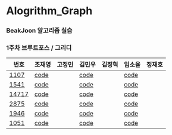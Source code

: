 # Alogrithm_Graph  

### BeakJoon 알고리즘 실습

### 1주차 브루트포스 / 그리디

| 번호                                           | 조재영                                                       | 고정민 | 김민우                                                       | 김정혁 | 임소율                                                       | 정재호 |
| ---------------------------------------------- | ------------------------------------------------------------ | ------ | ------------------------------------------------------------ | ------ | ------------------------------------------------------------ | ------ |
| [1107](https://www.acmicpc.net/problem/1107)   | [code](https://github.com/zojae031/Algorithm/blob/1Week/Zojae031/CodingTest/1107.cpp) |        | [code](<https://github.com/KMinWoo/Algorithm-1/blob/1Week/KMinWoo/minwoo/minwoo/1107.cpp>) |        | [code](https://github.com/syli9526/Algorithm-1/blob/1Week/syli9526/BJ1107.cpp) |        |
| [1541](https://www.acmicpc.net/problem/1541)   | [code](https://github.com/zojae031/Algorithm/blob/1Week/Zojae031/CodingTest/1541.cpp) |        | [code](https://github.com/KMinWoo/Algorithm-1/blob/1Week/KMinWoo/minwoo/minwoo/1541.cpp) |        | [code](https://github.com/syli9526/Algorithm-1/blob/1Week/syli9526/BJ1541.cpp) |        |
| [14717](https://www.acmicpc.net/problem/14717) | [code](https://github.com/zojae031/Algorithm/blob/1Week/Zojae031/CodingTest/14717.cpp) |        | [code](https://github.com/KMinWoo/Algorithm-1/blob/1Week/KMinWoo/minwoo/minwoo/14717.cpp) |        | [code](https://github.com/syli9526/Algorithm-1/blob/1Week/syli9526/BJ14717.cpp) |        |
| [2875](https://www.acmicpc.net/problem/2875)   | [code](https://github.com/zojae031/Algorithm/blob/1Week/Zojae031/CodingTest/2875.cpp) |        | [code](https://github.com/KMinWoo/Algorithm-1/blob/1Week/KMinWoo/minwoo/minwoo/2875.cpp) |        | [code](https://github.com/syli9526/Algorithm-1/blob/1Week/syli9526/BJ2875.cpp) |        |
| [1946](https://www.acmicpc.net/problem/1946)   | [code](https://github.com/zojae031/Algorithm/blob/1Week/Zojae031/CodingTest/1946.cpp) |        | [code](https://github.com/KMinWoo/Algorithm-1/blob/1Week/KMinWoo/minwoo/minwoo/1946.cpp) |        | [code](https://github.com/syli9526/Algorithm-1/blob/1Week/syli9526/BJ1946.cpp) |        |
| [1051](https://www.acmicpc.net/problem/1051)   | [code](https://github.com/zojae031/Algorithm/blob/1Week/Zojae031/CodingTest/1051.cpp) |        | [code](https://github.com/KMinWoo/Algorithm-1/blob/1Week/KMinWoo/minwoo/minwoo/1051.cpp) |        | [code](https://github.com/syli9526/Algorithm-1/blob/1Week/syli9526/BJ1051.cpp) |        |
